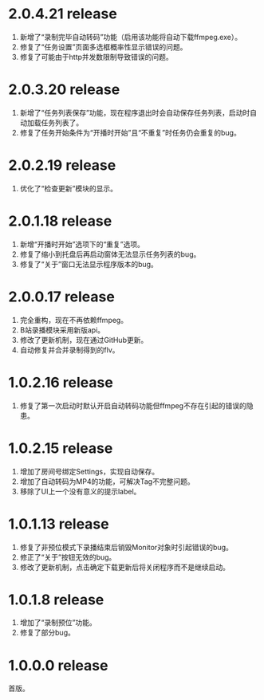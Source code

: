 ﻿# 2.0.4.21 release
1. 新增了“录制完毕自动转码”功能（启用该功能将自动下载ffmpeg.exe）。
2. 修复了“任务设置”页面多选框概率性显示错误的问题。
3. 修复了可能由于http并发数限制导致错误的问题。

# 2.0.3.20 release
1. 新增了“任务列表保存”功能，现在程序退出时会自动保存任务列表，启动时自动加载任务列表了。
2. 修复了任务开始条件为“开播时开始”且“不重复”时任务仍会重复的bug。

# 2.0.2.19 release
1. 优化了“检查更新”模块的显示。

# 2.0.1.18 release 
1. 新增“开播时开始”选项下的“重复”选项。
2. 修复了缩小到托盘后再启动窗体无法显示任务列表的bug。
3. 修复了“关于”窗口无法显示程序版本的bug。

# 2.0.0.17 release
1. 完全重构，现在不再依赖ffmpeg。
2. B站录播模块采用新版api。
3. 修改了更新机制，现在通过GitHub更新。
4. 自动修复并合并录制得到的flv。

# 1.0.2.16 release
1. 修复了第一次启动时默认开启自动转码功能但ffmpeg不存在引起的错误的隐患。

# 1.0.2.15 release
1. 增加了房间号绑定Settings，实现自动保存。
2. 增加了自动转码为MP4的功能，可解决Tag不完整问题。
3. 移除了UI上一个没有意义的提示label。

# 1.0.1.13 release
1. 修复了非预位模式下录播结束后销毁Monitor对象时引起错误的bug。
2. 修正了“关于”按钮无效的bug。
3. 修改了更新机制，点击确定下载更新后将关闭程序而不是继续启动。

# 1.0.1.8 release
1. 增加了“录制预位”功能。
2. 修复了部分bug。

# 1.0.0.0 release
首版。